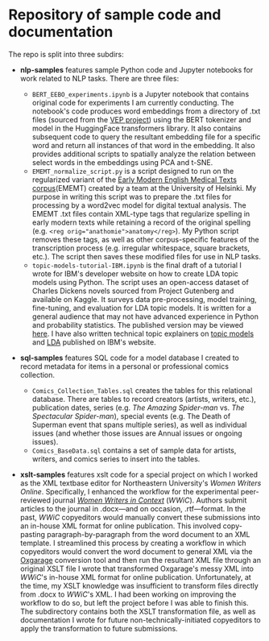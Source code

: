 # Repository of sample code and documentation

The repo is split into three subdirs:

- **nlp-samples** features sample Python code and Jupyter notebooks for work related to NLP tasks. There are three files:
  - `BERT_EEBO_experiments.ipynb` is a Jupyter notebook that contains original code for experiments I am currently conducting. The notebook's code produces word embeddings from a directory of .txt files (sourced from the [VEP project](https://pages.graphics.cs.wisc.edu/VEPHugo/corpora/)) using the BERT tokenizer and model in the HuggingFace transformers library. It also contains subsequent code to query the resultant embedding file for a specific word and return all instances of that word in the embedding. It also provides additional scripts to spatially analyze the relation between select words in the embeddings using PCA and t-SNE.
  - `EMEMT_normalize_script.py` is a script designed to run on the regularized variant of the [Early Modern English Medical Texts corpus](https://varieng.helsinki.fi/CoRD/corpora/CEEM/EMEMTindex.html)(EMEMT) created by a team at the University of Helsinki. My purpose in writing this script was to prepare the .txt files for processing by a word2vec model for digital textual analysis. The EMEMT .txt files contain XML-type tags that regularize spelling in early modern texts while retaining a record of the original spelling (e.g. `<reg orig="anathomie">anatomy</reg>`). My Python script removes these tags, as well as other corpus-specific features of the transcription process (e.g. irregular whitespace, square brackets, etc.). The script then saves these modified files for use in NLP tasks.
  - `topic-models-tutorial-IBM.ipynb` is the final draft of a tutorial I wrote for IBM's developer website on how to create LDA topic models using Python. The script uses an open-access dataset of Charles Dickens novels sourced from Project Gutenberg and available on Kaggle. It surveys data pre-processing, model training, fine-tuning, and evaluation for LDA topic models. It is written for a general audience that may not have advanced experience in Python and probability statistics. The published version may be viewed [here](https://developer.ibm.com/tutorials/awb-lda-topic-modeling-text-analysis-python/). I have also written technical topic explainers on [topic models](https://www.ibm.com/topics/topic-modeling) and [LDA](https://www.ibm.com/topics/latent-dirichlet-allocation) published on IBM's website.

- **sql-samples** features SQL code for a model database I created to record metadata for items in a personal or professional comics collection.
  - `Comics_Collection_Tables.sql` creates the tables for this relational database. There are tables to record creators (artists, writers, etc.), publication dates, series (e.g. _The Amazing Spider-man_ vs. _The Spectacular Spider-man_), special events (e.g. The Death of Superman event that spans multiple series), as well as individual issues (and whether those issues are Annual issues or ongoing issues).
  - `Comics_BaseData.sql` contains a set of sample data for artists, writers, and comics series to insert into the tables.

- **xslt-samples** features xslt code for a special project on which I worked as the XML textbase editor for Northeastern University's _Women Writers Online_. Specifically, I enhanced the workflow for the experimental peer-reviewed journal [_Women Writers in Context_](https://wwp.northeastern.edu/context/index.html) (_WWiC_). Authors submit articles to the journal in .docx—and on occasion, .rtf—format. In the past, _WWiC_ copyeditors would manually convert these submissions into an in-house XML format for online publication. This involved copy-pasting paragraph-by-paragraph from the word document to an XML template. I streamlined this process by creating a workflow in which copyeditors would convert the word document to general XML via the [Oxgarage](https://oxgarage.tei-c.org/) conversion tool and then run the resultant XML file through an original XSLT file I wrote that transformed Oxgarage's messy XML into _WWiC_'s in-house XML format for online publication. Unfortunately, at the time, my XSLT knowledge was insufficient to transform files directly from .docx to _WWiC_'s XML. I had been working on improving the workflow to do so, but left the project before I was able to finish this. The subdirectory contains both the XSLT transformation file, as well as documentation I wrote for future non-technically-initiated copyeditors to apply the transformation to future submissions.
